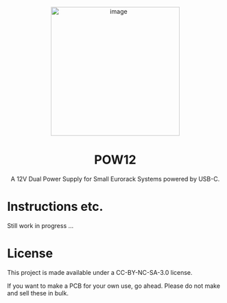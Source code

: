 <p align="center">
  <img width="300" alt="image" src="https://github.com/user-attachments/assets/55fae4c3-7cf3-4b94-96fe-a7bdcd688f19" />
</p>
<h1 align="center">POW12</h1>

<p align="center">A 12V Dual Power Supply for Small Eurorack Systems powered by USB-C.</p>

# Instructions etc.
Still work in progress ...
# License
This project is made available under a CC-BY-NC-SA-3.0 license.

If you want to make a PCB for your own use, go ahead. Please do not make and sell these in bulk.
